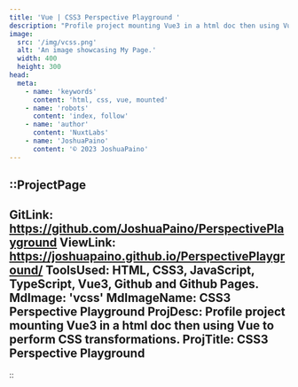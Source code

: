 ```yaml
---
title: 'Vue | CSS3 Perspective Playground '
description: "Profile project mounting Vue3 in a html doc then using Vue to perform CSS transformations."
image:
  src: '/img/vcss.png'
  alt: 'An image showcasing My Page.'
  width: 400
  height: 300
head:
  meta:
    - name: 'keywords'
      content: 'html, css, vue, mounted'
    - name: 'robots'
      content: 'index, follow'
    - name: 'author'
      content: 'NuxtLabs'
    - name: 'JoshuaPaino'
      content: '© 2023 JoshuaPaino'
---
```


::ProjectPage
---
GitLink: https://github.com/JoshuaPaino/PerspectivePlayground
ViewLink: https://joshuapaino.github.io/PerspectivePlayground/
ToolsUsed: HTML, CSS3, JavaScript, TypeScript, Vue3, Github and Github Pages.
MdImage: 'vcss'
MdImageName: CSS3 Perspective Playground
ProjDesc: Profile project mounting Vue3 in a html doc then using Vue to perform CSS transformations.
ProjTitle: CSS3 Perspective Playground
---

::
